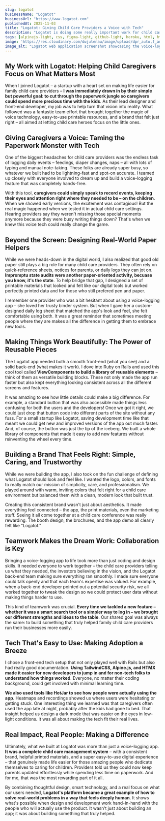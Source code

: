 ```yaml
---
slug: logatot
businessName: "Logatot"
businessUrl: "https://www.logatot.com"
publishedAt: 2025-11-03
title: "Logatot: Giving Child Care Providers a Voice with Tech"
description: "Logatot is doing some really important work for child care providers. I got to collaborate with them on a project that used voice-logging to make their web application even more helpful and streamlined. It was all about leveraging technology to empower the people who care for our little ones."
tags: [alpinejs-light, css, figma-light, github-light, heroku, html, htmx-light, illustrator, javascript, rails, ruby, tailwindcss-light]
image: 'https://res.cloudinary.com/dwjulenau/image/upload/dpr_auto,f_auto,fl_progressive,q_auto/v1743991606/josh-portfolio/assets_task_01jr6zkaxkener6qnhca37gwmb_img_0.webp'
image_alt: "Logatot web application screenshot showcasing the voice-logging feature."
---
```


## My Work with Logatot: Helping Child Caregivers Focus on What Matters Most
When I joined Logatot – a startup with a heart set on making life easier for family child care providers – **I was immediately drawn in by their simple but powerful goal: to cut through the paperwork jungle so caregivers could spend more precious time with the kids**. As their lead designer and front-end developer, my job was to help turn that vision into reality. What followed was a fantastic team effort that brought together the magic of voice technology, easy-to-use printable resources, and a brand that felt just right – all aimed at letting child care heroes focus on the little ones.

## Giving Caregivers a Voice: Taming the Paperwork Monster with Tech
One of the biggest headaches for child care providers was the endless task of logging daily events – feedings, diaper changes, naps – all with lots of typing and manual note-taking. These folks are already super busy, so whatever we built had to be lightning-fast and spot-on accurate. I teamed up closely with everyone involved to dream up and build a voice-logging feature that was completely hands-free.

With this tool, **caregivers could simply speak to record events, keeping their eyes and attention right where they needed to be – on the children**. When we showed early versions, the excitement was contagious! But the real magic happened when we tested it in actual child care settings. Hearing providers say they weren't missing those special moments anymore because they were busy writing things down? That's when we knew this voice tech could really change the game.

## Beyond the Screen: Designing Real-World Paper Helpers
While we were heads-down in the digital world, I also realized that good old paper still plays a big role for many child care providers. They often rely on quick-reference sheets, notices for parents, or daily logs they can jot on. **Impromptu state audits were another paper-oriented activity, becuase you know, it's the state**. To help bridge that gap, I designed a set of printable materials that looked and felt like our digital tools but worked perfectly printed data and for those who still prefered pen and paper.

I remember one provider who was a bit hesitant about using a voice-logging app – she loved her trusty binder system. But when I gave her a custom-designed daily log sheet that matched the app's look and feel, she felt comfortable using both. It was a great reminder that sometimes meeting people where they are makes all the difference in getting them to embrace new tools.

## Making Things Work Beautifully: The Power of Reusable Pieces
The Logatot app needed both a smooth front-end (what you see) and a solid back-end (what makes it work). I dove into Ruby on Rails and used this cool tool called **ViewComponents to build a library of reusable elements** – think of them as versatile building blocks. These not only made the app run faster but also kept everything looking consistent across all the different screens and features.

It was amazing to see how little details could make a big difference. For example, a standard button that was also accessible made things less confusing for both the users and the developers! Once we got it right, we could just drop that button code into different parts of the site without any fuss. For a small startup like Logatot, saving development time like that meant we could get new and improved versions of the app out much faster. And, of course, the button was just the tip of the iceberg. We built a whole library of components that made it easy to add new features without reinventing the wheel every time.

## Building a Brand That Feels Right: Simple, Caring, and Trustworthy
While we were building the app, I also took on the fun challenge of defining what Logatot should look and feel like. I wanted the logo, colors, and fonts to really match our mission of simplicity, care, and professionalism. We played around with warm, inviting colors that felt right for a child care environment but balanced them with a clean, modern look that built trust.

Creating this consistent brand wasn't just about aesthetics. It made everything feel connected – the app, the print materials, even the marketing stuff. Seeing it all come together at a child care conference was really rewarding. The booth design, the brochures, and the app demo all clearly felt like "Logatot."

## Teamwork Makes the Dream Work: Collaboration is Key
Bringing a voice-logging app to life took more than just coding and design skills. It needed everyone to work together – the child care providers telling us what they needed, the investors believing in the vision, and the Logatot back-end team making sure everything ran smoothly. I made sure everyone could talk openly and that each team's expertise was valued. For example, when a back-end developer pointed out a potential security risk, we all worked together to tweak the design so we could protect user data without making things harder to use.

This kind of teamwork was crucial. **Every time we tackled a new feature – whether it was a smart search tool or a simpler way to log in – we brought our different strengths and ideas to the table**. Our shared goal was always the same: to build something that truly helped family child care providers run their businesses more easily.

## Tech That's Easy to Use: Making Adoption a Breeze
I chose a front-end tech setup that not only played well with Rails but also had really good documentation. **Using TailwindCSS, Alpine.js, and HTMX made it easier for new developers to jump in and for non-tech folks to understand how things worked**. Everyone, no matter their coding background, could get involved with minimal learning time.

**We also used tools like HotJar to see how people were actually using the app**. Heatmaps and recordings showed us where users were hesitating or getting stuck. One interesting thing we learned was that caregivers often used the app late at night, probably after the kids had gone to bed. That insight helped us design a dark mode that was easier on the eyes in low-light conditions. It was all about making the tech fit their real lives.

## Real Impact, Real People: Making a Difference
Ultimately, what we built at Logatot was more than just a voice-logging app. **It was a complete child care management system** – with a consistent brand, helpful printed materials, and a super easy-to-use digital experience – that genuinely made life easier for those amazing people who dedicate themselves to caring for children. Providers told us they could now keep parents updated effortlessly while spending less time on paperwork. And for me, that was the most rewarding part of it all.

By combining thoughtful design, smart technology, and a real focus on what our users needed, **Logatot's platform became a great example of how to solve real-world problems in a way that feels deeply human**. It shows what's possible when design and development work hand-in-hand with the people who will actually use the product. It wasn't just about building an app; it was about building something that truly helped.
